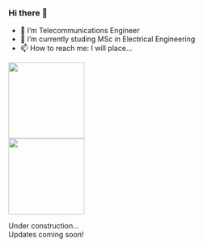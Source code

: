 ### Hi there 👋

- 🔭 I’m Telecommunications Engineer
- 🌱 I’m currently studing MSc in Electrical Engineering
- 📫 How to reach me: I will place...

<div align="left">
  <a href="https://github.com/yag0x1">
  <img height="150em" src="https://github-readme-stats.vercel.app/api?username=yag0x1&show_icons=true&theme=dark&include_all_commits=true&count_private=true"/>
</div>
  
<div align="left">
  <a href="https://github.com/yag0x1">
  <img height="150em" src="https://github-readme-stats.vercel.app/api/top-langs/?username=yag0x1&layout=compact&count_private=true&theme=dark"/>    
</div>
  
<a> Under construction... </a>\
<a1> Updates coming soon! </a1>
